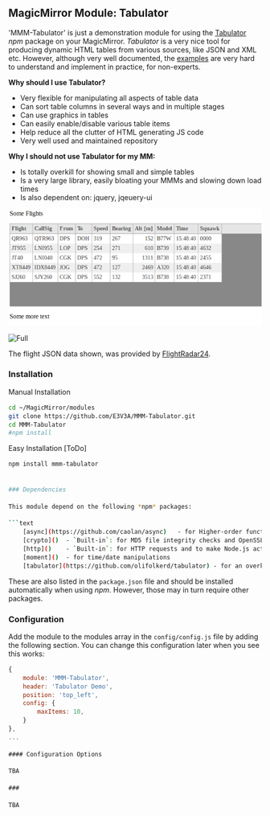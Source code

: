 ## MagicMirror Module: Tabulator

'MMM-Tabulator' is just a demonstration module for using the [Tabulator]() *npm* package on your MagicMirror. 
*Tabulator* is a very nice tool for producing dynamic HTML tables from various sources, like JSON and XML etc. 
However, although very well documented, the [examples]() are very hard to understand and implement in practice, 
for non-experts. 

**Why should I use Tabulator?**

* Very flexible for manipulating all aspects of table data
* Can sort table columns in several ways and in multiple stages
* Can use graphics in tables
* Can easily enable/disable various table items
* Help reduce all the clutter of HTML generating JS code 
* Very well used and maintained repository


**Why I should not use Tabulator for my MM:**

* Is totally overkill for showing small and simple tables  
* Is a very large library, easily bloating your MMMs and slowing down load times
* Is also dependent on:  jquery, jqeuery-ui


![Full](demo1.png)

![Full](images/MMM-Tabulator.png) 


The flight JSON data shown, was provided by [FlightRadar24](). 


### Installation

Manual Installation

```bash
cd ~/MagicMirror/modules
git clone https://github.com/E3V3A/MMM-Tabulator.git
cd MMM-Tabulator
#npm install
```

Easy Installation [ToDo]

```bash
npm install mmm-tabulator


### Dependencies

This module depend on the following *npm* packages:

```text
    [async](https://github.com/caolan/async)   - for Higher-order functions and common patterns for asynchronous code
    [crypto]()  - `Built-in`: for MD5 file integrity checks and OpenSSL functions
    [http]()    - `Built-in`: for HTTP requests and to make Node.js act as an HTTP server
    [moment]()  - for time/date manipulations
    [tabulator](https://github.com/olifolkerd/tabulator) - for an overkill use of JSON to HTML table generation
```

These are also listed in the `package.json` file and should be installed automatically when using *npm*.
However, those may in turn require other packages. 


### Configuration 

Add the module to the modules array in the `config/config.js` file by adding the following section. 
You can change this configuration later when you see this works:

```javascript
{
	module: 'MMM-Tabulator',
	header: 'Tabulator Demo',
	position: 'top_left',
	config: {
		maxItems: 10,
	}
},
...

#### Configuration Options

TBA

### 

TBA

